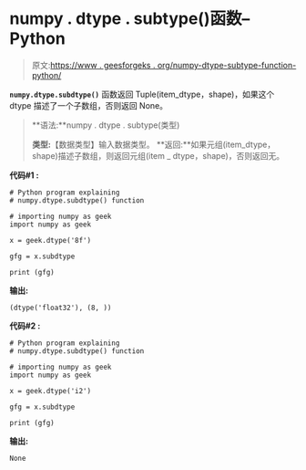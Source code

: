# numpy . dtype . subtype()函数–Python

> 原文:[https://www . geesforgeks . org/numpy-dtype-subtype-function-python/](https://www.geeksforgeeks.org/numpy-dtype-subdtype-function-python/)

**`numpy.dtype.subdtype()`** 函数返回 Tuple(item_dtype，shape)，如果这个 dtype 描述了一个子数组，否则返回 None。

> **语法:**numpy . dtype . subtype(类型)
> 
> **类型:**【数据类型】输入数据类型。
> **返回:**如果元组(item_dtype，shape)描述子数组，则返回元组(item _ dtype，shape)，否则返回无。

**代码#1 :**

```
# Python program explaining
# numpy.dtype.subdtype() function

# importing numpy as geek 
import numpy as geek 

x = geek.dtype('8f')

gfg = x.subdtype

print (gfg)
```

**输出:**

```
(dtype('float32'), (8, ))

```

**代码#2 :**

```
# Python program explaining
# numpy.dtype.subdtype() function

# importing numpy as geek 
import numpy as geek 

x = geek.dtype('i2')

gfg = x.subdtype

print (gfg)
```

**输出:**

```
None

```
